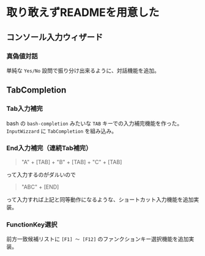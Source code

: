 # 取り敢えずREADMEを用意した

## コンソール入力ウィザード

### 真偽値対話

単純な `Yes/No` 設問で振り分け出来るように、対話機能を追加。

## TabCompletion

### Tab入力補完

bash の `bash-completion` みたいな `TAB` キーでの入力補完機能を作った。  
`InputWizzard` に `TabCompletion` を組み込み。

### End入力補完（連続Tab補完）

> "A" + [TAB] + "B" + [TAB] + "C" + [TAB]

って入力するのがダルいので

> "ABC" + [END]

って入力すれば上記と同等動作になるような、ショートカット入力機能を追加実装。

### FunctionKey選択

前方一致候補リストに `[F1] ～ [F12]` のファンクションキー選択機能を追加実装。

